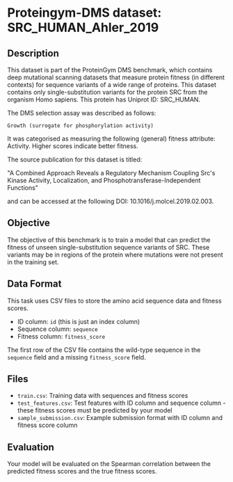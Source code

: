 
# Proteingym-DMS dataset: SRC_HUMAN_Ahler_2019

## Description

This dataset is part of the ProteinGym DMS benchmark, which contains deep mutational scanning datasets that measure
protein fitness (in different contexts) for sequence variants of a wide range of proteins. This dataset contains
only single-substitution variants for the protein SRC from the organism Homo sapiens. This protein has Uniprot ID: SRC_HUMAN. 

The DMS selection assay was described as follows: 

    Growth (surrogate for phosphorylation activity)

It was categorised as measuring the following (general) fitness attribute: Activity. Higher scores indicate better fitness.

The source publication for this dataset is titled: 

"A Combined Approach Reveals a Regulatory Mechanism Coupling Src's Kinase Activity, Localization, and Phosphotransferase-Independent Functions"

and can be accessed at the following DOI: 10.1016/j.molcel.2019.02.003.

## Objective

The objective of this benchmark is to train a model that can predict the fitness of unseen single-substitution sequence variants of SRC.
These variants may be in regions of the protein where mutations were not present in the training set.

## Data Format

This task uses CSV files to store the amino acid sequence data and fitness scores.
- ID column: `id` (this is just an index column)
- Sequence column: `sequence`
- Fitness column: `fitness_score`

The first row of the CSV file contains the wild-type sequence in the `sequence` field and a missing `fitness_score` field.

## Files

- `train.csv`: Training data with sequences and fitness scores
- `test_features.csv`: Test features with ID column and sequence column - these fitness scores must be predicted by your model
- `sample_submission.csv`: Example submission format with ID column and fitness score column

## Evaluation

Your model will be evaluated on the Spearman correlation between the predicted fitness scores and the true fitness scores.
